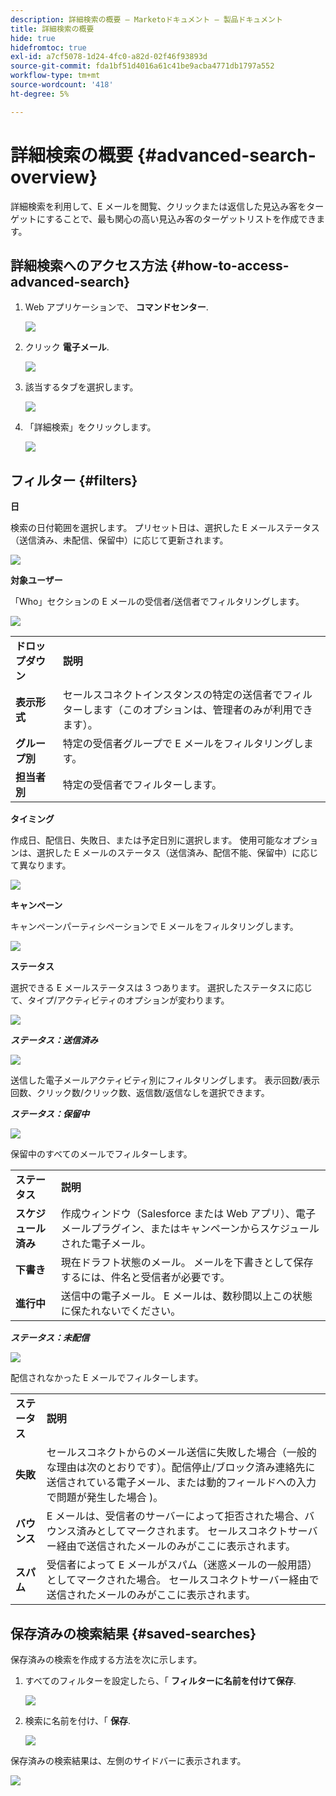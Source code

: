 ```yaml
---
description: 詳細検索の概要 — Marketoドキュメント — 製品ドキュメント
title: 詳細検索の概要
hide: true
hidefromtoc: true
exl-id: a7cf5078-1d24-4fc0-a82d-02f46f93893d
source-git-commit: fda1bf51d4016a61c41be9acba4771db1797a552
workflow-type: tm+mt
source-wordcount: '418'
ht-degree: 5%

---
```


# 詳細検索の概要 {#advanced-search-overview}

詳細検索を利用して、E メールを閲覧、クリックまたは返信した見込み客をターゲットにすることで、最も関心の高い見込み客のターゲットリストを作成できます。

## 詳細検索へのアクセス方法 {#how-to-access-advanced-search}

1. Web アプリケーションで、 **コマンドセンター**.

   ![](assets/advanced-search-overview-1.png)

1. クリック **電子メール**.

   ![](assets/advanced-search-overview-2.png)

1. 該当するタブを選択します。

   ![](assets/advanced-search-overview-3.png)

1. 「詳細検索」をクリックします。

   ![](assets/advanced-search-overview-4.png)

## フィルター {#filters}

**日**

検索の日付範囲を選択します。 プリセット日は、選択した E メールステータス（送信済み、未配信、保留中）に応じて更新されます。

![](assets/advanced-search-overview-5.png)

**対象ユーザー**

「Who」セクションの E メールの受信者/送信者でフィルタリングします。

![](assets/advanced-search-overview-6.png)

<table>
 <tr>
  <td><strong>ドロップダウン</strong></td>
  <td><strong>説明</strong></td>
 </tr>
 <tr>
  <td><strong>表示形式</strong></td>
  <td>セールスコネクトインスタンスの特定の送信者でフィルターします（このオプションは、管理者のみが利用できます）。</td>
 </tr>
 <tr>
  <td><strong>グループ別</strong></td>
  <td>特定の受信者グループで E メールをフィルタリングします。</td>
 </tr>
 <tr>
  <td><strong>担当者別</strong></td>
  <td>特定の受信者でフィルターします。</td>
 </tr>
</table>

**タイミング**

作成日、配信日、失敗日、または予定日別に選択します。 使用可能なオプションは、選択した E メールのステータス（送信済み、配信不能、保留中）に応じて異なります。

![](assets/advanced-search-overview-7.png)

**キャンペーン**

キャンペーンパーティシペーションで E メールをフィルタリングします。

![](assets/advanced-search-overview-8.png)

**ステータス**

選択できる E メールステータスは 3 つあります。 選択したステータスに応じて、タイプ/アクティビティのオプションが変わります。

![](assets/advanced-search-overview-9.png)

_**ステータス：送信済み**_

![](assets/advanced-search-overview-10.png)

送信した電子メールアクティビティ別にフィルタリングします。 表示回数/表示回数、クリック数/クリック数、返信数/返信なしを選択できます。

_**ステータス：保留中**_

![](assets/advanced-search-overview-11.png)

保留中のすべてのメールでフィルターします。

<table>
 <tr>
  <td><strong>ステータス</strong></td>
  <td><strong>説明</strong></td>
 </tr>
 <tr>
  <td><strong>スケジュール済み</strong></td>
  <td>作成ウィンドウ（Salesforce または Web アプリ）、電子メールプラグイン、またはキャンペーンからスケジュールされた電子メール。</td>
 </tr>
 <tr>
  <td><strong>下書き</strong></td>
  <td>現在ドラフト状態のメール。 メールを下書きとして保存するには、件名と受信者が必要です。</td>
 </tr>
 <tr>
  <td><strong>進行中</strong></td>
  <td>送信中の電子メール。 E メールは、数秒間以上この状態に保たれないでください。</td>
 </tr>
</table>

_**ステータス：未配信**_

![](assets/advanced-search-overview-12.png)

配信されなかった E メールでフィルターします。

<table>
 <tr>
  <td><strong>ステータス</strong></td>
  <td><strong>説明</strong></td>
 </tr>
 <tr>
  <td><strong>失敗</strong></td>
  <td>セールスコネクトからのメール送信に失敗した場合（一般的な理由は次のとおりです）。配信停止/ブロック済み連絡先に送信されている電子メール、または動的フィールドへの入力で問題が発生した場合 )。</td>
 </tr>
 <tr>
  <td><strong>バウンス</strong></td>
  <td>E メールは、受信者のサーバーによって拒否された場合、バウンス済みとしてマークされます。 セールスコネクトサーバー経由で送信されたメールのみがここに表示されます。</td>
 </tr>
 <tr>
  <td><strong>スパム</strong></td>
  <td>受信者によって E メールがスパム（迷惑メールの一般用語）としてマークされた場合。 セールスコネクトサーバー経由で送信されたメールのみがここに表示されます。</td>
 </tr>
</table>

## 保存済みの検索結果 {#saved-searches}

保存済みの検索を作成する方法を次に示します。

1. すべてのフィルターを設定したら、「 **フィルターに名前を付けて保存**.

   ![](assets/advanced-search-overview-13.png)

1. 検索に名前を付け、「 **保存**.

   ![](assets/advanced-search-overview-14.png)

保存済みの検索結果は、左側のサイドバーに表示されます。

![](assets/advanced-search-overview-15.png)
